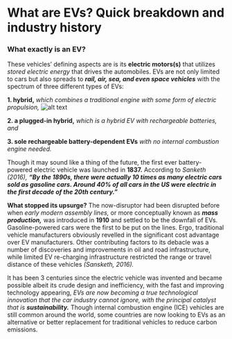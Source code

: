 # What are EVs? Quick breakdown and industry history
### What exactly is an EV?
These vehicles’ defining aspects are is its **electric motors(s)** that utilizes _stored electric energy_ that drives the automobiles. EVs are not only limited to cars but also spreads to **_rail, air, sea, and even space vehicles_** with the spectrum of three different types of EVs: 

**1. hybrid,** _which combines a traditional engine with some form of electric propulsion,_
![alt text](https://www.google.com/url?sa=i&url=https%3A%2F%2Fafdc.energy.gov%2Fvehicles%2Fhow-do-hybrid-electric-cars-work&psig=AOvVaw02peOtkn89_Aomhko6F5sr&ust=1607968882503000&source=images&cd=vfe&ved=0CAIQjRxqFwoTCOickszJy-0CFQAAAAAdAAAAABAD)

**2. a plugged-in hybrid,** _which is a hybrid EV with rechargeable batteries, and_

**3. sole rechargeable battery-dependent EVs** _with no internal combustion engine needed._


Though it may sound like a thing of the future, the first ever battery-powered electric vehicle was launched in **1837.** According to _Sanketh (2016),_ **_“By the 1890s, there were actually 10 times as many electric cars sold as gasoline cars. Around 40% of all cars in the US were electric in the first decade of the 20th century.”_**


**What stopped its upsurge?** The now-disruptor had been disrupted before when _early modern assembly lines,_ or more conceptually known as **_mass production,_**
was introduced in **1910** and settled to be the downfall of EVs. Gasoline-powered cars were the first to be put on the lines. Ergo, traditional vehicle manufacturers 
obviously revelled in the significant cost advantage over EV manufacturers. Other contributing factors to its debacle was a number of discoveries and improvements 
in oil and road infrastructure, while limited EV re-charging infrastructure restricted the range or travel distance of these vehicles _(Sansketh, 2016)._

It has been 3 centuries since the electric vehicle was invented and became possible albeit its crude design and inefficiency, with the fast and improving technology
appearing, _EVs are now becoming a true technological innovation that the car industry cannot ignore, with the principal catalyst that is **sustainability.**_ 
Though internal combustion engine (ICE) vehicles are still common around the world, some countries are now looking to EVs as an alternative or better replacement 
for traditional vehicles to reduce carbon emissions.
